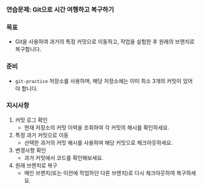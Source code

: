 ### 연습문제: Git으로 시간 여행하고 복구하기

### 목표

- Git을 사용하여 과거의 특정 커밋으로 이동하고, 작업을 실험한 후 원래의 브랜치로 복구합니다.

### 준비

- `git-practice` 저장소를 사용하며, 해당 저장소에는 이미 최소 3개의 커밋이 있어야 합니다.

### 지시사항

1. 커밋 로그 확인
    - 현재 저장소의 커밋 이력을 조회하여 각 커밋의 해시를 확인하세요.
2. 특정 과거 커밋으로 이동
    - 선택한 과거의 커밋 해시를 사용하여 해당 커밋으로 체크아웃하세요.
3. 변경사항 확인
    - 과거 커밋에서 코드를 확인해보세요.
4. 원래 브랜치로 복구
    - 메인 브랜치(또는 이전에 작업하던 다른 브랜치)로 다시 체크아웃하여 복구하세요.